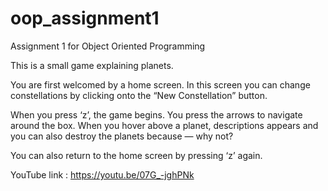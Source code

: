 # oop_assignment1
Assignment 1 for Object Oriented Programming

This is a small game explaining planets. 

You are first welcomed by a home screen. In this screen you can change constellations by clicking onto the “New Constellation” button.

When you press ‘z’, the game begins. You press the arrows to navigate around the box. When you hover above a planet, descriptions appears and you can also destroy the planets because — why not? 

You can also return to the home screen by pressing ‘z’ again.

YouTube link : https://youtu.be/07G_-jghPNk